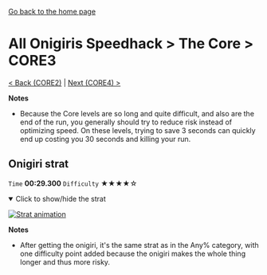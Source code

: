 [Go back to the home page](https://github.com/Doublevil/scbspeedrun)

# All Onigiris Speedhack > The Core > CORE3

[< Back (CORE2)](https://github.com/Doublevil/scbspeedrun/blob/main/levels/arb_sh/CORE/CORE2.md) | [Next (CORE4) >](https://github.com/Doublevil/scbspeedrun/blob/main/levels/arb_sh/CORE/CORE4.md)

**Notes**
- Because the Core levels are so long and quite difficult, and also are the end of the run, you generally should try to reduce risk instead of optimizing speed. On these levels, trying to save 3 seconds can quickly end up costing you 30 seconds and killing your run.

## Onigiri strat

`Time` **00:29.300** `Difficulty` ★★★★☆
<details open>
  <summary>Click to show/hide the strat</summary>

  [![Strat animation](https://github.com/Doublevil/scbspeedrun/blob/main/media/levels/CORE/CORE3_OnigiriStrat.webp)](https://github.com/Doublevil/scbspeedrun/blob/main/media/levels/CORE/CORE3_OnigiriStrat.mp4?raw=true)

  **Notes**
  - After getting the onigiri, it's the same strat as in the Any% category, with one difficulty point added because the onigiri makes the whole thing longer and thus more risky.
</details>
